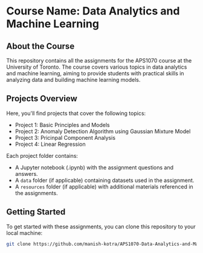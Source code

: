 # Course Name: Data Analytics and Machine Learning

## About the Course
This repository contains all the assignments for the APS1070 course at the University of Toronto. The course covers various topics in data analytics and machine learning, aiming to provide students with practical skills in analyzing data and building machine learning models.

## Projects Overview
Here, you'll find projects that cover the following topics:
- Project 1: Basic Principles and Models
- Project 2: Anomaly Detection Algorithm using Gaussian Mixture Model
- Project 3: Pricinpal Component Analysis
- Project 4: Linear Regression

Each project folder contains:
- A Jupyter notebook (.ipynb) with the assignment questions and answers.
- A `data` folder (if applicable) containing datasets used in the assignment.
- A `resources` folder (if applicable) with additional materials referenced in the assignments.

## Getting Started
To get started with these assignments, you can clone this repository to your local machine:
```bash
git clone https://github.com/manish-kotra/APS1070-Data-Analytics-and-Machine-Learning.git

